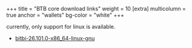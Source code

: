 +++
title = "BTB core download links"
weight = 10
[extra]
multicolumn = true
anchor = "wallets"
bg-color = "white"
+++

currently, only support for linux is available.

* [bitbi-26.101.0-x86_64-linux-gnu](/download/bitbi/26.101.0/bitbi-26.101.0-x86_64-linux-gnu.tar.gz)